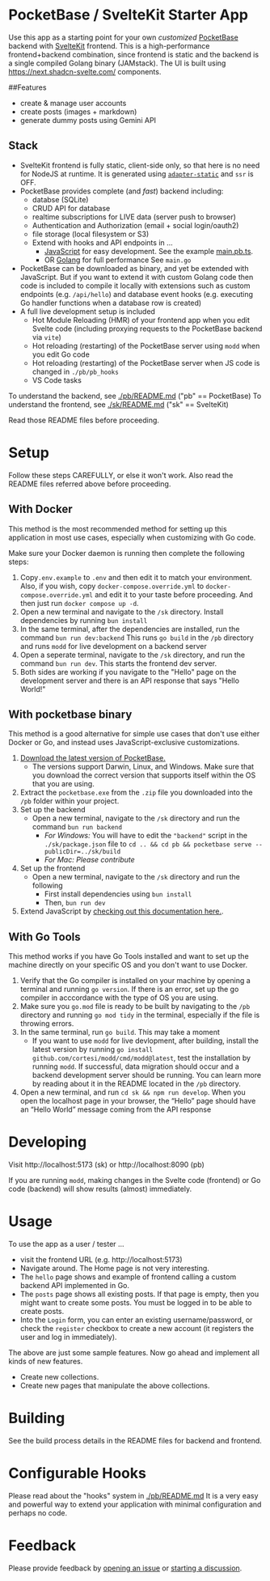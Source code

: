 # PocketBase / SvelteKit Starter App

Use this app as a starting point for your own _customized_
[PocketBase](https://github.com/pocketbase/pocketbase) backend
with [SvelteKit](https://kit.svelte.dev) frontend.
This is a high-performance frontend+backend combination, since frontend
is static and the backend is a single compiled Golang binary (JAMstack).
The UI is built using https://next.shadcn-svelte.com/ components.

##Features
- create & manage user accounts
- create posts (images + markdown)
- generate dummy posts using Gemini API

## Stack
- SvelteKit frontend is fully static, client-side only, so that here is no need
  for NodeJS at runtime. It is generated using
  [`adapter-static`](https://github.com/sveltejs/kit/tree/master/packages/adapter-static)
  and `ssr` is OFF.
- PocketBase provides complete (and _fast_) backend including:
  - databse (SQLite)
  - CRUD API for database
  - realtime subscriptions for LIVE data (server push to browser)
  - Authentication and Authorization (email + social login/oauth2)
  - file storage (local filesystem or S3)
  - Extend with hooks and API endpoints in ...
    - [JavaScript](https://pocketbase.io/docs/js-overview/) for easy development.
      See the example [main.pb.ts](./pb/pb_hooks/main.pb.ts).
    - OR [Golang](https://pocketbase.io/docs/go-overview/) for full performance
      See `main.go`
- PocketBase can be downloaded as binary, and yet be extended with JavaScript.
  But if you want to extend it with custom Golang code then code is included
  to compile it locally with extensions such as custom endpoints (e.g. `/api/hello`)
  and database event hooks (e.g. executing Go handler functions when a database row is created)
- A full live development setup is included
  - Hot Module Reloading (HMR) of your frontend app when you edit Svelte code (including proxying requests to the PocketBase backend via `vite`)
  - Hot reloading (restarting) of the PocketBase server using `modd` when you edit Go code
  - Hot reloading (restarting) of the PocketBase server when JS code is changed in `./pb/pb_hooks`
  - VS Code tasks

To understand the backend, see [./pb/README.md](./pb/README.md) ("pb" == PocketBase)
To understand the frontend, see [./sk/README.md](./sk/README.md) ("sk" == SvelteKit)

Read those README files before proceeding.

# Setup

Follow these steps CAREFULLY, or else it won't work. Also read the README files referred above before proceeding.

## With Docker

This method is the most recommended method for setting up this application in most use cases, especially when customizing with Go code.

Make sure your Docker daemon is running then complete the following steps:

1. Copy`.env.example` to `.env` and then edit it to match your environment.
   Also, if you wish, copy `docker-compose.override.yml` to `docker-compose.override.yml`
   and edit it to your taste before proceeding.
   And then just run `docker compose up -d`.
2. Open a new terminal and navigate to the `/sk` directory. Install dependencies by
   running `bun install`
3. In the same terminal, after the dependencies are installed, run the command `bun run dev:backend`
   This runs `go build` in the `/pb` directory and runs `modd` for live development on a
   backend server
4. Open a seperate terminal, navigate to the `/sk` directory, and run the command `bun run dev`.
   This starts the frontend dev server.
5. Both sides are working if you navigate to the "Hello" page on the development server
   and there is an API response that says "Hello World!"

## With pocketbase binary

This method is a good alternative for simple use cases that don't use either Docker or Go, and instead uses JavaScript-exclusive customizations.

1. [Download the latest version of PocketBase.](https://github.com/pocketbase/pocketbase/releases/latest)
   - The versions support Darwin, Linux, and Windows. Make sure that you download the correct version that supports itself within the OS that you are using.
2. Extract the `pocketbase.exe` from the `.zip` file you downloaded into the `/pb` folder within your project.
3. Set up the backend
   - Open a new terminal, navigate to the `/sk` directory and run the command `bun run backend`
     - _For Windows:_ You will have to edit the `"backend"` script in the `./sk/package.json` file to `cd .. && cd pb && pocketbase serve --publicDir=../sk/build`
     - _For Mac:_ _Please contribute_
4. Set up the frontend
   - Open a new terminal, navigate to the `/sk` directory and run the following
     - First install dependencies using `bun install`
     - Then, `bun run dev`
5. Extend JavaScript by [checking out this documentation here.](https://pocketbase.io/docs/js-overview/).

## With Go Tools

This method works if you have Go Tools installed and want to set up the machine directly on your specific OS and you don't want to use Docker.

1. Verify that the Go compiler is installed on your machine by opening a terminal and running `go version`. If there is an error, set up the go compiler in acccordance with the type of OS you are using.
2. Make sure you `go.mod` file is ready to be built by navigating to the `/pb` directory and running `go mod tidy` in the terminal, especially if the file is throwing errors.
3. In the same terminal, run `go build`. This may take a moment
   - If you want to use `modd` for live devlopment, after building, install the latest version by running `go install github.com/cortesi/modd/cmd/modd@latest`, test the installation by running `modd`. If successful, data migration should occur and a backend development server should be running. You can learn more by reading about it in the README located in the `/pb` directory.
4. Open a new terminal, and run `cd sk && npm run develop`. When you open the localhost page in your browser, the “Hello” page should have an “Hello World” message coming from the API response

# Developing

Visit http://localhost:5173 (sk) or http://localhost:8090 (pb)

If you are running `modd`, making changes in the Svelte code (frontend) or Go code (backend) will show
results (almost) immediately.

# Usage

To use the app as a user / tester ...

- visit the frontend URL (e.g. http://localhost:5173)
- Navigate around. The Home page is not very interesting.
- The `hello` page shows and example of frontend calling a custom backend API implemented in Go.
- The `posts` page shows all existing posts. If that page is empty, then you might want to create some posts. You must be logged in to be able to create posts.
- Into the `Login` form, you can enter an existing username/password, or check the `register` checkbox to create a new account (it registers the user and log in immediately).

The above are just some sample features. Now go ahead and implement all kinds of new features.

- Create new collections.
- Create new pages that manipulate the above collections.

# Building

See the build process details in the README files for backend and frontend.

# Configurable Hooks

Please read about the "hooks" system in [./pb/README.md](./pb/README.md)
It is a very easy and powerful way to extend your application with minimal
configuration and perhaps no code.

# Feedback

Please provide feedback by
[opening an issue](https://github.com/spinspire/pocketbase-sveltekit-starter/issues/new)
or
[starting a discussion](https://github.com/spinspire/pocketbase-sveltekit-starter/discussions).
